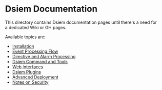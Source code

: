 # Dsiem Documentation

This directory contains Dsiem documentation pages until there's a need for a dedicated Wiki or GH pages.

Available topics are:

* [Installation](./installation.md)
* [Event Processing Flow](./event_processing.md)
* [Directive and Alarm Processing](./directive_and_alarm.md)
* [Dsiem Command and Tools](./commands.md)
* [Web Interfaces](./web_interface.md)
* [Dsiem Plugins](./plugins.md)
* [Advanced Deployment](./adv_deployment.md)
* [Notes on Security](./security.md)
